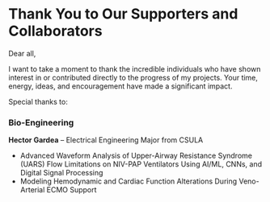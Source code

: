 
# Thank You to Our Supporters and Collaborators

Dear all,

I want to take a moment to thank the incredible individuals who have shown interest in or contributed directly to the progress of my projects. Your time, energy, ideas, and encouragement have made a significant impact.

Special thanks to:

### Bio-Engineering
**Hector Gardea** – Electrical Engineering Major from CSULA
- Advanced Waveform Analysis of Upper-Airway Resistance Syndrome (UARS) Flow Limitations on NIV-PAP Ventilators Using AI/ML, CNNs, and Digital Signal Processing
- Modeling Hemodynamic and Cardiac Function Alterations During Veno-Arterial ECMO Support
